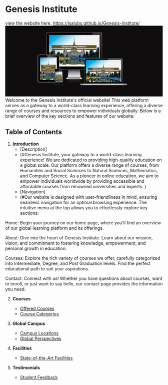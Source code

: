 # Genesis Institute
view the website here.
<https://isalubs.github.io/Genesis-Institute/>
 <img src="assets/images/genesisinstitute.png">
Welcome to the Genesis Institute's official website! This web platform serves as a gateway to a world-class learning experience, offering a diverse range of courses and resources to empower individuals globally. Below is a brief overview of the key sections and features of our website:

## Table of Contents

1. **Introduction**
   - [Description]
   - (#Genesis Institute, your gateway to a world-class learning experience! We are dedicated to providing high-quality education on a global scale. Our platform offers a diverse range of courses, from Humanities and Social Sciences to Natural Sciences, Mathematics, and Computer Science. As a pioneer in online education, we aim to empower individuals worldwide by providing accessible and affordable courses from renowned universities and experts. )
   - [Navigation]
   - (#Our website is designed with user-friendliness in mind, ensuring seamless navigation for an optimal browsing experience. The intuitive menu at the top allows you to effortlessly explore key sections:

Home: Begin your journey on our home page, where you'll find an overview of our global learning platform and its offerings.

About: Dive into the heart of Genesis Institute. Learn about our mission, vision, and commitment to fostering knowledge, empowerment, and personal growth in education.

Courses: Explore the rich variety of courses we offer, carefully categorized into Intermediate, Degree, and Post Graduation levels. Find the perfect educational path to suit your aspirations.

Contact: Connect with us! Whether you have questions about courses, want to enroll, or just want to say hello, our contact page provides the information you need.

2. **Courses**
   - [Offered Courses](#offered-courses)
   - [Course Categories](#course-categories)

3. **Global Campus**
   - [Campus Locations](#campus-locations)
   - [Global Perspectives](#global-perspectives)

4. **Facilities**
   - [State-of-the-Art Facilities](#facilities)

5. **Testimonials**
   - [Student Feedback](#student-feedback)
